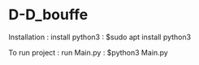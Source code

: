 # D-D_bouffe

Installation : 
install python3 :
$sudo apt install python3 

To run project :
run Main.py :
$python3 Main.py
